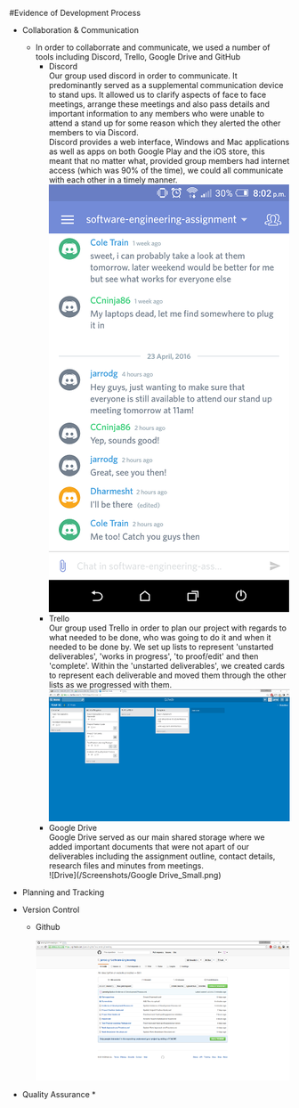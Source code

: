 #Evidence of Development Process

* Collaboration & Communication
  * In order to collaborrate and communicate, we used a number of tools including Discord, Trello, Google Drive and GitHub
    * Discord
      <br>Our group used discord in order to communicate. It predominantly served as a supplemental communication device to stand ups. It allowed us to clarify aspects of face to face meetings, arrange these meetings and also pass details and important information to any members who were unable to attend a stand up for some reason which they alerted the other members to via Discord.
      <br>Discord provides a web interface, Windows and Mac applications as well as apps on both Google Play and the iOS store, this meant that no matter what, provided group members had internet access (which was 90% of the time), we could all communicate with each other in a timely manner.
      <br>![Discord](/Screenshots/Discord_Small.png)
    * Trello
      <br>Our group used Trello in order to plan our project with regards to what needed to be done, who was going to do it and when it needed to be done by. We set up lists to represent 'unstarted deliverables', 'works in progress', 'to proof/edit' and then 'complete'. Within the 'unstarted deliverables', we created cards to represent each deliverable and moved them through the other lists as we progressed with them.
      <br>![Trello](/Screenshots/Trello_Small.png)
    * Google Drive
      <br>Google Drive served as our main shared storage where we added important documents that were not apart of our deliverables including the assignment outline, contact details, research files and minutes from meetings.
      <br>![Drive](/Screenshots/Google Drive_Small.png)
* Planning and Tracking
    
* Version Control
  * Github
      <br>
      <br>![GitHub](/Screenshots/GitHub_Small.png)
* Quality Assurance
  * 
